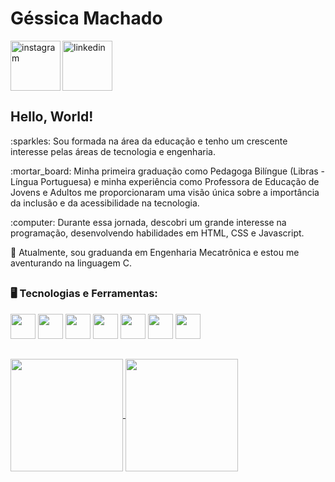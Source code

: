 # Géssica Machado

<a href="https://www.instagram.com/gessica_m02/" rel="nofollow">
    <img align="left" width="80px" src="https://camo.githubusercontent.com/123cd1c9fb3a5d40dab82126b962dcd6186908d1a8931a1bc9d5cf89e607f1eb/68747470733a2f2f692e6962622e636f2f716b47537031442f696e7374616772616d2e706e67" alt="instagram" data-canonical-src="https://i.ibb.co/qkGSp1D/instagram.png" style="max-width: 100%;">
  </a> 
  <a href="https://www.linkedin.com/in/gessica-machado-361653173/" rel="nofollow">
    <img width="80px" src="https://camo.githubusercontent.com/74b1597ced5db778c879f094bbf52eec9fbc46d22df471ac44abaa1e8a34cbb2/68747470733a2f2f692e6962622e636f2f52795a783132622f6c696e6b6564696e2e706e67" alt="linkedin" data-canonical-src="https://i.ibb.co/RyZx12b/linkedin.png" style="max-width: 100%;">
  </a>

  ## Hello, World!
  <p> :sparkles: Sou formada na área da educação e tenho um crescente interesse pelas áreas de tecnologia e engenharia.</p>
  <p> :mortar_board: Minha primeira graduação como Pedagoga Bilíngue (Libras - Língua Portuguesa) e minha experiência como Professora de Educação de Jovens e Adultos me proporcionaram uma visão única sobre a importância da inclusão e da acessibilidade na tecnologia.</p>
  <p> :computer: Durante essa jornada, descobri um grande interesse na programação, desenvolvendo habilidades em HTML, CSS e Javascript.</p>
  <p> 🤖 Atualmente, sou graduanda em Engenharia Mecatrônica e estou me aventurando na linguagem C.</p> 

  <h2 dir="auto"></h2>

  ### 🖥️ Tecnologias e Ferramentas:
  <p>
  <img src="https://cdn.jsdelivr.net/gh/devicons/devicon@latest/icons/arduino/arduino-plain-wordmark.svg" width="40" height="40"/>
  <img src="https://cdn.jsdelivr.net/gh/devicons/devicon@latest/icons/c/c-original.svg" width="40" height="40"/>
  <img src="https://cdn.jsdelivr.net/gh/devicons/devicon@latest/icons/html5/html5-original.svg" width="40" height="40"/>
  <img src="https://cdn.jsdelivr.net/gh/devicons/devicon@latest/icons/css3/css3-original.svg" width="40" height="40"/>
  <img src="https://cdn.jsdelivr.net/gh/devicons/devicon@latest/icons/javascript/javascript-original.svg" width="40" height="40"/>
  <img src="https://cdn.jsdelivr.net/gh/devicons/devicon@latest/icons/vscode/vscode-original-wordmark.svg" width="40" height="40"/>
  <img src="https://cdn.jsdelivr.net/gh/devicons/devicon@latest/icons/canva/canva-original.svg" width="40" height="40"/>                
  </p>

  <h2 dir="auto"></h2>

<a href="https://github.com/gessica02/github-readme-stats">
  <img height=180 align="center" src="https://github-readme-stats.vercel.app/api?username=gessica02&show_icons=true&theme=tokyonight" />
</a> 
<a href="https://github.com/gessica02/convoychat">
  <img height=180 align="center" src="https://github-readme-stats.vercel.app/api/top-langs?username=gessica02&theme=tokyonight&layout=compact&langs_count=8&card_width=320" />
</a>
          

